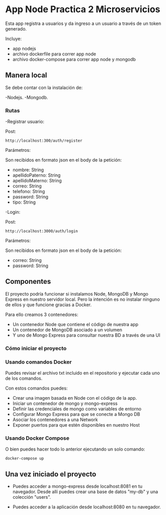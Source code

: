 # App Node Practica 2 Microservicios

Esta app registra a usuarios y da ingreso a un usuario a través de un  token generado.

Incluye:

- app nodejs
- archivo dockerfile para correr app node
- archivo docker-compose para correr app node y mongodb

## Manera local
Se debe contar con la instalación de:

-Nodejs. 
-Mongodb.

### Rutas
-Registrar usuario:

Post:

    http://localhost:300/auth/register

Parámetros:

Son recibidos en formato json en el body de la petición:

- nombre: String 
- apellidoPaterno: String 
- apellidoMaterno: String 
- correo: String
- telefono: String 
- password: String 
- tipo: String

-Login:

Post:

    http://localhost:3000/auth/login

Parámetros:

Son recibidos en formato json en el body de la petición:

- correo: String
- password: String 

## Componentes
El proyecto podría funcionar si instalamos Node, MongoDB y Mongo Express en nuestro servidor local.
Pero la intención es no instalar ninguno de ellos y que funcione gracias a Docker.

Para ello creamos 3 contenedores:
- Un contenedor Node que contiene el código de nuestra app
- Un contenedor de MongoDB asociado a un volumen
- Y uno de Mongo Express para consultar nuestra BD a través de una UI

### Cómo iniciar el proyecto

### Usando comandos Docker

Puedes revisar el archivo txt incluido en el repositorio y ejecutar cada uno de los comandos.

Con estos comandos puedes:
- Crear una imagen basada en Node con el código de la app.
- Iniciar un contenedor de mongo y mongo-express
- Definir las credenciales de mongo como variables de entorno 
- Configurar Mongo Express para que se conecte a Mongo DB
- Asociar los contenedores a una Network
- Exponer puertos para que estén disponibles en nuestro Host

### Usando Docker Compose

O bien puedes hacer todo lo anterior ejecutando un solo comando:

    docker-compose up
    
## Una vez iniciado el proyecto

- Puedes acceder a mongo-express desde localhost:8081 en tu navegador.
  Desde allí puedes crear una base de datos "my-db" y una colección "users".       
    
- Puedes acceder a la aplicación desde localhost:8080 en tu navegador.
